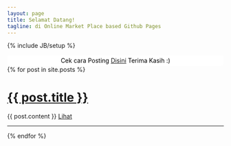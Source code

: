 ```yaml
---
layout: page
title: Selamat Datang!
tagline: di Online Market Place based Github Pages
---
```

{% include JB/setup %}

<div style='background:#ffffff;color:black;border:1px solid #ffffff;border-radius:5px;padding:3px;text-align:center;'>
Cek cara Posting <a href='https://warungit.github.io/new-page.html'>Disini</a> Terima Kasih :)
</div>

<div class="container">
  {% for post in site.posts %}
  <div class='posts'>
    <h1><a href="{{ BASE_PATH }}{{ post.url }}">{{ post.title }}</a></h1>
    {{ post.content }}
	<a href="{{ BASE_PATH }}{{post.url}}" class='tombol'>Lihat</a>
	<hr>
  {% endfor %}
  </div>
